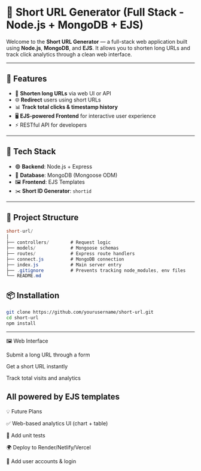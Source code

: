 # 🔗 Short URL Generator (Full Stack - Node.js + MongoDB + EJS)

Welcome to the **Short URL Generator** — a full-stack web application built using **Node.js**, **MongoDB**, and **EJS**. It allows you to shorten long URLs and track click analytics through a clean web interface.

---

## 📸 Features

- 🔐 **Shorten long URLs** via web UI or API
- 🌐 **Redirect** users using short URLs
- 📊 **Track total clicks & timestamp history**
- 🖥️ **EJS-powered Frontend** for interactive user experience
- ⚡ RESTful API for developers

---

## 🧠 Tech Stack

- 🟢 **Backend**: Node.js + Express
- 🍃 **Database**: MongoDB (Mongoose ODM)
- 🖼️ **Frontend**: EJS Templates
- ✂️ **Short ID Generator**: `shortid`

---

## 📁 Project Structure
```csharp
short-url/
│
├── controllers/        # Request logic
├── models/             # Mongoose schemas
├── routes/             # Express route handlers
├── connect.js          # MongoDB connection
├── index.js            # Main server entry
├── .gitignore          # Prevents tracking node_modules, env files
└── README.md
```

## 📦 Installation

```bash
git clone https://github.com/yourusername/short-url.git
cd short-url
npm install
```

---
🖼️ Web Interface

Submit a long URL through a form

Get a short URL instantly

Track total visits and analytics

All powered by EJS templates
---

💡 Future Plans

✅ Web-based analytics UI (chart + table)

🧪 Add unit tests

🌍 Deploy to Render/Netlify/Vercel

🔐 Add user accounts & login
